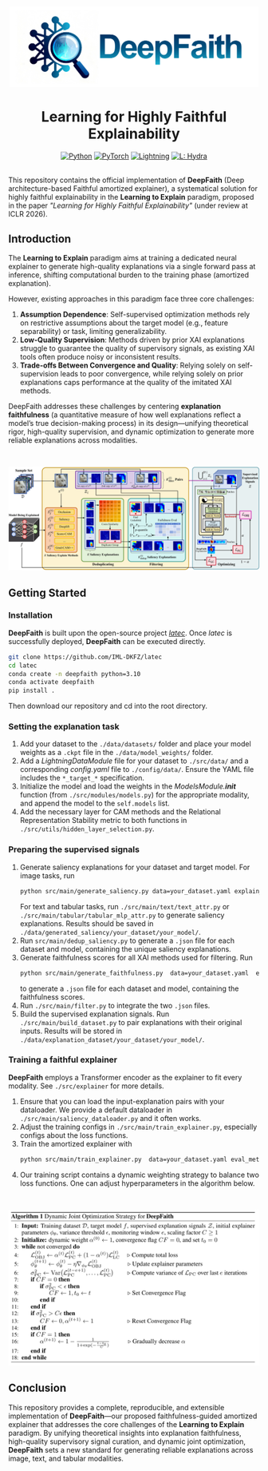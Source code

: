 <br />
<p align="center">
  <a href="https://anonymous.4open.science/r/DeepFaith-C5F9">
    <img src="images/logo.png" alt="Logo" width="500"> 
  </a>

  <h1 align="center">Learning for Highly Faithful Explainability</h1>

  <p align="center">
      <a href="https://www.python.org/"><img alt="Python" src="https://img.shields.io/badge/-Python 3.10-3776AB?&logo=python&logoColor=white"></a>
    <a href="https://pytorch.org/get-started/locally/"><img alt="PyTorch" src="https://img.shields.io/badge/-PyTorch 1.12-EE4C2C?logo=pytorch&logoColor=white"></a>
    <a href="https://pytorchlightning.ai/"><img alt="Lightning" src="https://img.shields.io/badge/-Pytorch Lightning 1.8-792EE5?logo=pytorchlightning&logoColor=white"></a>
    <a href="https://black.readthedocs.io/en/stable"><img alt="L: Hydra" src="https://img.shields.io/badge/Code Style-Black-black" ></a>
    <br>
    <br />
  </p>
</p>

This repository contains the official implementation of **DeepFaith** (Deep architecture-based Faithful amortized explainer), a systematical solution for highly faithful explainability in the **Learning to Explain** paradigm, proposed in the paper *"Learning for Highly Faithful Explainability"* (under review at ICLR 2026).  


## Introduction
The **Learning to Explain** paradigm aims at training a dedicated neural explainer to generate high-quality explanations via a single forward pass at inference, shifting computational burden to the training phase (amortized explanation).  

However, existing approaches in this paradigm face three core challenges:  
1. **Assumption Dependence**: Self-supervised optimization methods rely on restrictive assumptions about the target model (e.g., feature separability) or task, limiting generalizability.  
2. **Low-Quality Supervision**: Methods driven by prior XAI explanations struggle to guarantee the quality of supervisory signals, as existing XAI tools often produce noisy or inconsistent results.  
3. **Trade-offs Between Convergence and Quality**: Relying solely on self-supervision leads to poor convergence, while relying solely on prior explanations caps performance at the quality of the imitated XAI methods.  

DeepFaith addresses these challenges by centering **explanation faithfulness** (a quantitative measure of how well explanations reflect a model’s true decision-making process) in its design—unifying theoretical rigor, high-quality supervision, and dynamic optimization to generate more reliable explanations across modalities.  

<br>
<p align="center">
    <img src="images/deepfaith.png"> <br>
</p>

## Getting Started

### Installation

**DeepFaith** is built upon the open-source project [*latec*](https://github.com/IML-DKFZ/latec). Once *latec* is successfully deployed, **DeepFaith** can be executed directly.

```bash
git clone https://github.com/IML-DKFZ/latec
cd latec
conda create -n deepfaith python=3.10
conda activate deepfaith
pip install .
```

Then download our repository and cd into the root directory.

### Setting the explanation task

1. Add your dataset to the `./data/datasets/` folder and place your model weights as a `.ckpt` file in the `./data/model_weights/` folder.
2. Add a *LightningDataModule* file for your dataset to `./src/data/` and a corresponding *config.yaml* file to `./config/data/`. Ensure the YAML file includes the `*_target_*` specification.
3. Initialize the model and load the weights in the *ModelsModule.__init__* function (from `./src/modules/models.py`) for the appropriate modality, and append the model to the `self.models` list.
4. Add the necessary layer for CAM methods and the Relational Representation Stability metric to both functions in `./src/utils/hidden_layer_selection.py`.

### Preparing the supervised signals

1. Generate saliency explanations for your dataset and target model. For image tasks, run
    ```bash
    python src/main/generate_saliency.py data=your_dataset.yaml explain_method=image.yaml
    ```
    For text and tabular tasks, run `./src/main/text/text_attr.py` or `./src/main/tabular/tabular_mlp_attr.py` to generate saliency explanations. Results should be saved in `./data/generated_saliency/your_dataset/your_model/`.
2. Run `src/main/dedup_saliency.py` to generate a `.json` file for each dataset and model, containing the unique saliency explanations.
3. Generate faithfulness scores for all XAI methods used for filtering. Run
    ```bash
    python src/main/generate_faithfulness.py  data=your_dataset.yaml  explain_method=data_modality.yaml eval_metric=modality_dataset.yaml
    ```
    to generate a `.json` file for each dataset and model, containing the faithfulness scores.
4. Run `./src/main/filter.py` to integrate the two `.json` files.
5. Build the supervised explanation signals. Run `./src/main/build_dataset.py` to pair explanations with their original inputs. Results will be stored in `./data/explanation_dataset/your_dataset/your_model/`.

### Training a faithful explainer

**DeepFaith** employs a Transformer encoder as the explainer to fit every modality. See `./src/explainer` for more details.

1. Ensure that you can load the input-explanation pairs with your dataloader. We provide a default dataloader in `./src/main/saliency_dataloader.py` and it often works.
2. Adjust the training configs in `./src/main/train_explainer.py`, especially configs about the loss functions.
3. Train the amortized explainer with 
    ```bash
    python src/main/train_explainer.py  data=your_dataset.yaml eval_metric=modality_dataset.yaml
    ```
4. Our training script contains a dynamic weighting strategy to balance two loss functions. One can adjust hyperparameters in the algorithm below.

<br>
<p align="center">
    <img src="images/algo.png"> <br>
</p>

## Conclusion

This repository provides a complete, reproducible, and extensible implementation of **DeepFaith**—our proposed faithfulness-guided amortized explainer that addresses the core challenges of the **Learning to Explain** paradigm. By unifying theoretical insights into explanation faithfulness, high-quality supervisory signal curation, and dynamic joint optimization, **DeepFaith** sets a new standard for generating reliable explanations across image, text, and tabular modalities.
